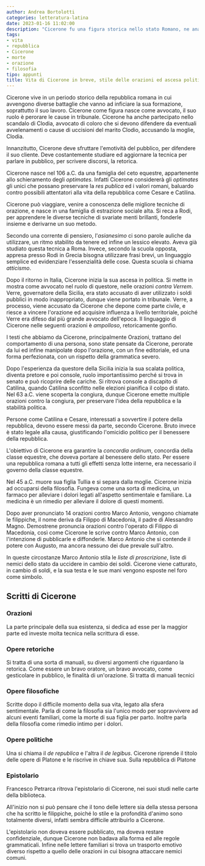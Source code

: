 ```yaml
---
author: Andrea Bortolotti
categories: letteratura-latina
date: 2023-01-16 11:02:00
description: "Cicerone fu una figura storica nello stato Romano, ne analizziamo la vita, lo stile delle orazioni scritte e le sue opere."
tags:
- vita
- repubblica
- Cicerone
- morte
- orazione
- filosofia
tipo: appunti
title: Vita di Cicerone in breve, stile delle orazioni ed ascesa politica
---
```


Cicerone vive in un periodo storico della repubblica romana in cui avvengono diverse battaglie che vanno ad inficiare la sua formazione, soprattutto il suo lavoro. Cicerone come figura nasce come avvocato, il suo ruolo è perorare le cause in tribunale. Cicerone ha anche partecipato nello scandalo di Clodia, avvocato di coloro che si devono difendere da eventuali avvelenamenti o cause di uccisioni del marito Clodio, accusando la moglie, Clodia.

Innanzitutto, Cicerone deve sfruttare l'emotività del pubblico, per difendere il suo cliente. Deve costantemente studiare ed aggiornare la tecnica per parlare in pubblico, per scrivere discorsi, la retorica. 

Cicerone nasce nel 106 a.C. da una famiglia del ceto equestre, appartenente allo schieramento degli _optimates_. Infatti Cicerone considererà gli _optimates_ gli unici che possano preservare la _res publica_ ed i valori romani, baluardo contro possibili attentatori alla vita della repubblica come Cesare e Catilina.

Cicerone può viaggiare, venire a conoscenza delle migliore tecniche di orazione, e nasce in una famiglia di estrazione sociale alta. Si reca a Rodi, per apprendere le diverse tecniche di svariate menti brillanti, fonderle insieme e derivarne un suo metodo. 

Secondo una corrente di pensiero, l'_asianesimo_ ci sono parole auliche da utilizzare, un ritmo stabilito da tenere ed infine un lessico elevato. Aveva già studiato questa tecnica a Roma. Invece, secondo la scuola opposta, appresa presso Rodi in Grecia bisogna utilizzare frasi brevi, un linguaggio semplice ed evidenziare l'essenzialità delle cose. Questa scuola si chiama _atticismo_.

Dopo il ritorno in Italia, Cicerone inizia la sua ascesa in politica. Si mette in mostra come avvocato nel ruolo di questore, nelle orazioni _contra Verrem_. Verre, governatore della Sicilia, era stato accusato di aver utilizzato i soldi pubblici in modo inappropriato, dunque viene portato in tribunale. Verre, a processo, viene accusato da Cicerone che depone come parte civile, e riesce a vincere l'orazione ed acquisire influenza a livello territoriale, poiché Verre era difeso dal più grande avvocato dell'epoca. Il linguaggio di Cicerone nelle seguenti orazioni è _ampolloso_, retoricamente gonfio. 

I testi che abbiamo da Cicerone, principalmente Orazioni, trattano del comportamento di una persona, sono state pensate da Cicerone, perorate da lui ed infine manipolate dopo l'orazione, con un fine editoriale, ed una forma perfezionata, con un rispetto della grammatica severo. 

Dopo l'esperienza da questore della Sicilia inizia la sua scalata politica, diventa pretore e poi console, ruolo importantissimo perché si trova in senato e può ricoprire delle cariche. Si ritrova console a discapito di Catilina, quando Catilina sconfitto nelle elezioni pianifica il colpo di stato. Nel 63 a.C. viene scoperta la congiura, dunque Cicerone emette multiple orazioni contro la congiura, per preservare l'idea della repubblica e la stabilità politica. 

Persone come Catilina e Cesare, interessati a sovvertire il potere della repubblica, devono essere messi da parte, secondo Cicerone. Bruto invece è stato legale alla causa, giustificando l'omicidio politico per il benessere della repubblica.

L'obiettivo di Cicerone era garantire la _concordia ordinum_, concordia della classe equestre, che doveva portare al benessere dello stato. Per essere una repubblica romana a tutti gli effetti senza lotte interne, era necessario il governo della classe equestre. 

Nel 45 a.C. muore sua figlia Tullia e si separa dalla moglie. Cicerone inizia ad occuparsi della filosofia. Fungeva come una sorta di medicina, un farmaco per alleviare i dolori legati all'aspetto sentimentale e familiare. La medicina è un rimedio per alleviare il dolore di questi momenti.

Dopo aver pronunciato 14 orazioni contro Marco Antonio, vengono chiamate le filippiche, il nome deriva da Filippo di Macedonia, il padre di Alessandro Magno. Demostrene pronuncia orazioni contro l'operato di Filippo di Macedonia, così come Cicerone le scrive contro Marco Antonio, con l'intenzione di pubblicarle e diffonderle. Marco Antonio che si contende il potere con Augusto, ma ancora nessuno dei due prevale sull'altro. 

In queste circostanze Marco Antonio stila le _liste di proscrizione_, liste di nemici dello stato da uccidere in cambio dei soldi. Cicerone viene catturato, in cambio di soldi, e la sua testa e le sue mani vengono esposte nel foro come simbolo. 

## Scritti di Cicerone

### Orazioni

La parte principale della sua esistenza, si dedica ad esse per la maggior parte ed investe molta tecnica nella scrittura di esse. 

### Opere retoriche

Si tratta di una sorta di manuali, su diversi argomenti che riguardano la retorica. Come essere un bravo oratore, un bravo avvocato, come gesticolare in pubblico, le finalità di un'orazione. Si tratta di manuali tecnici

### Opere filosofiche

Scritte dopo il difficile momento della sua vita, legato alla sfera sentimentale. Parla di come la filosofia sia l'unico modo per sopravvivere ad alcuni eventi familiari, come la morte di sua figlia per parto. Inoltre parla della filosofia come rimedio intimo per i dolori. 

### Opere politiche

Una si chiama il _de republica_ e l'altra il _de legibus_. Cicerone riprende il titolo delle opere di Platone e le riscrive in chiave sua. Sulla repubblica di Platone

### Epistolario

Francesco Petrarca ritrova l'epistolario di Cicerone, nei suoi studi nelle carte della biblioteca. 

All'inizio non si può pensare che il tono delle lettere sia della stessa persona che ha scritto le filippiche, poiché lo stile e la profondità d'animo sono totalmente diversi, infatti sembra difficile attribuirlo a Cicerone. 

L'epistolario non doveva essere pubblicato, ma doveva restare confidenziale, dunque Cicerone non badava alla forma ed alle regole grammaticali. Infine nelle lettere familiari si trova un trasporto emotivo diverso rispetto a quello delle orazioni in cui bisogna attaccare nemici comuni. 